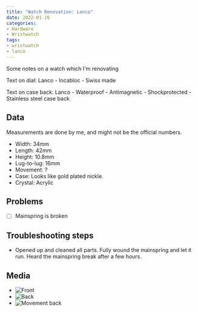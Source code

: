 ```yaml
---
title: "Watch Renovation: Lanco"
date: 2022-01-16
categories:
- Hardware
- Wristwatch
tags:
- wristwatch
- lanco
---
```


Some notes on a watch which I'm renovating

Text on dial: Lanco - Incabloc - Swiss made

Text on case back: Lanco - Waterproof - Antimagnetic - Shockprotected - Stainless steel case back

## Data

Measurements are done by me, and might not be the official numbers.

* Width: 34mm
* Length: 42mm
* Height: 10.8mm
* Lug-to-lug: 16mm
* Movement: ?
* Case: Looks like gold plated nickle.
* Crystal: Acrylic

## Problems

- [ ] Mainspring is broken

## Troubleshooting steps

* Opened up and cleaned all parts. Fully wound the mainspring and let it run. Heard the mainspring break after a few hours.

## Media
* ![Front](https://i.imgur.com/ErpJgRC.jpeg)
* ![Back](https://i.imgur.com/XRxmuew.jpeg)
* ![Movement back](https://i.imgur.com/Q0muzVg.jpeg)

